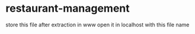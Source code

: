 # restaurant-management
store this file after extraction in www
open it in localhost with this file name
